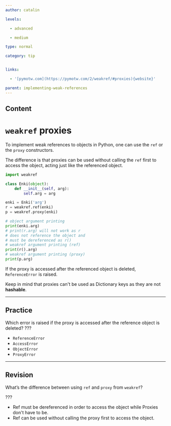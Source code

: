 ```yaml
---
author: catalin

levels:

  - advanced

  - medium

type: normal

category: tip


links:

  - '[pymotw.com](https://pymotw.com/2/weakref/#proxies){website}'

parent: implementing-weak-references
---
```

## Content
# `weakref` proxies

To implement weak references to objects in Python, one can use the `ref` or the `proxy` constructors.

The difference is that proxies can be used without calling the `ref` first to access the object, acting just like the referenced object.

```python
import weakref

class Enki(object):
    def __init__(self, arg):
        self.arg = arg

enki = Enki('arg')
r = weakref.ref(enki)
p = weakref.proxy(enki)

# object argument printing
print(enki.arg)
# print(r.arg) will not work as r
# does not reference the object and
# must be dereferenced as r()
# weakref argument printing (ref)
print(r().arg)
# weakref argument printing (proxy)
print(p.arg)
```

If the proxy is accessed after the referenced object is deleted, `ReferenceError` is raised.

Keep in mind that proxies can't be used as Dictionary keys as they are not **hashable**.

---
## Practice

Which error is raised if the proxy is accessed after the reference object is deleted? ???


* `ReferenceError`
* `AccessError`
* `ObjectError`
* `ProxyError`

---
## Revision

What’s the difference between using `ref` and `proxy` from `weakref`?

???


* Ref must be dereferenced in order to access the object while Proxies don't have to be.
* Ref can be used without calling the proxy first to access the object.

